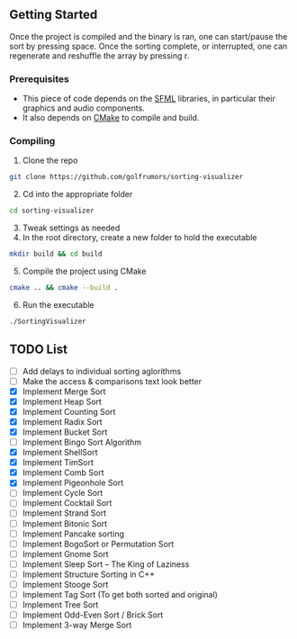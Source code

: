 ## Getting Started
Once the project is compiled and the binary is ran, one can start/pause the sort by pressing space.
Once the sorting complete, or interrupted, one can regenerate and reshuffle the array by pressing r.

### Prerequisites
* This piece of code depends on the [SFML](https://www.sfml-dev.org/) libraries, in particular their graphics and audio components.
* It also depends on [CMake](https://cmake.org/) to compile and build.

### Compiling
1. Clone the repo
```sh
git clone https://github.com/golfrumors/sorting-visualizer
```
2. Cd into the appropriate folder
```sh
cd sorting-visualizer
```
3. Tweak settings as needed
4. In the root directory, create a new folder to hold the executable
```sh
mkdir build && cd build
```
5. Compile the project using CMake
```sh
cmake .. && cmake --build .
```
6. Run the executable
```sh
./SortingVisualizer
```

## TODO List
- [ ] Add delays to individual sorting aglorithms
- [ ] Make the access & comparisons text look better
- [x] Implement Merge Sort
- [x] Implement Heap Sort
- [x] Implement Counting Sort
- [x] Implement Radix Sort
- [x] Implement Bucket Sort
- [ ] Implement Bingo Sort Algorithm
- [x] Implement ShellSort
- [x] Implement TimSort
- [x] Implement Comb Sort
- [x] Implement Pigeonhole Sort
- [ ] Implement Cycle Sort
- [ ] Implement Cocktail Sort
- [ ] Implement Strand Sort
- [ ] Implement Bitonic Sort
- [ ] Implement Pancake sorting
- [ ] Implement BogoSort or Permutation Sort
- [ ] Implement Gnome Sort
- [ ] Implement Sleep Sort – The King of Laziness
- [ ] Implement Structure Sorting in C++
- [ ] Implement Stooge Sort
- [ ] Implement Tag Sort (To get both sorted and original)
- [ ] Implement Tree Sort
- [ ] Implement Odd-Even Sort / Brick Sort
- [ ] Implement 3-way Merge Sort
